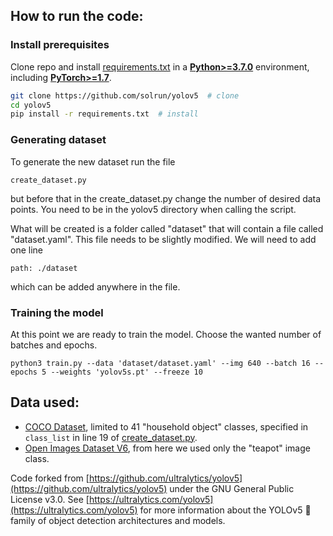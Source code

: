 ## How to run the code:

### Install prerequisites

Clone repo and install [requirements.txt](https://github.com/solrun/yolov5/blob/master/requirements.txt) in a
[**Python>=3.7.0**](https://www.python.org/) environment, including
[**PyTorch>=1.7**](https://pytorch.org/get-started/locally/).

```bash
git clone https://github.com/solrun/yolov5  # clone
cd yolov5
pip install -r requirements.txt  # install
```

### Generating dataset

To generate the new dataset run the file 
```
create_dataset.py
``` 
but before that in the create_dataset.py change the number of desired data points. 
You need to be in the yolov5 directory when calling the script.

What will be created is a folder called "dataset" that will contain a file called
"dataset.yaml". This file needs to be slightly modified. We will need to add 
one line 
```
path: ./dataset
``` 
which can be added anywhere in the file. 

### Training the model

At this point we are ready to train the model. Choose the wanted number of batches and epochs. 
```
python3 train.py --data 'dataset/dataset.yaml' --img 640 --batch 16 --epochs 5 --weights 'yolov5s.pt' --freeze 10
``` 

## Data used:
- [COCO Dataset](https://cocodataset.org/#home), limited to 41 "household object" classes, specified in `class_list` in line 19 of [create_dataset.py](https://github.com/solrun/yolov5/blob/master/create_dataset.py).
- [Open Images Dataset V6](https://storage.googleapis.com/openimages/web/index.html), from here we used only the "teapot" image class.


Code forked from [https://github.com/ultralytics/yolov5](https://github.com/ultralytics/yolov5) under the GNU General Public License v3.0.
See [https://ultralytics.com/yolov5](https://ultralytics.com/yolov5) for more information about the YOLOv5 🚀 family of object detection architectures and models.
